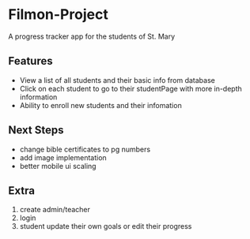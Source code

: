 # Filmon-Project

A progress tracker app for the students of St. Mary

## Features

- View a list of all students and their basic info from database
- Click on each student to go to their studentPage with more in-depth information
- Ability to enroll new students and their infomation

## Next Steps

- change bible certificates to pg numbers
- add image implementation
- better mobile ui scaling

## Extra

1. create admin/teacher
2. login
3. student update their own goals or edit their progress
